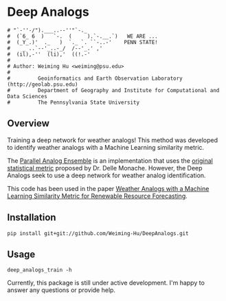 # Deep Analogs

```
# "`-''-/").___..--''"`-._
#  (`6_ 6  )   `-.  (     ).`-.__.`)   WE ARE ...
#  (_Y_.)'  ._   )  `._ `. ``-..-'    PENN STATE!
#    _ ..`--'_..-_/  /--'_.' ,'
#  (il),-''  (li),'  ((!.-'
# 
# Author: Weiming Hu <weiming@psu.edu>
#
#         Geoinformatics and Earth Observation Laboratory (http://geolab.psu.edu)
#         Department of Geography and Institute for Computational and Data Sciences
#         The Pennsylvania State University
```

## Overview

Training a deep network for weather analogs! This method was developed to identify weather analogs with a Machine Learning similarity metric.

The [Parallel Analog Ensemble](https://weiming-hu.github.io/AnalogsEnsemble/) is an implementation that uses the [original statistical metric](https://journals.ametsoc.org/view/journals/mwre/141/10/mwr-d-12-00281.1.xml) proposed by Dr. Delle Monache. However, the Deep Analogs seek to use a deep network for weather analog identification.

This code has been used in the paper [Weather Analogs with a Machine Learning Similarity Metric for Renewable Resource Forecasting](https://arxiv.org/abs/2103.04530).

## Installation

```
pip install git+git://github.com/Weiming-Hu/DeepAnalogs.git
```

## Usage

```
deep_analogs_train -h
```

Currently, this package is still under active development. I'm happy to answer any questions or provide help.
